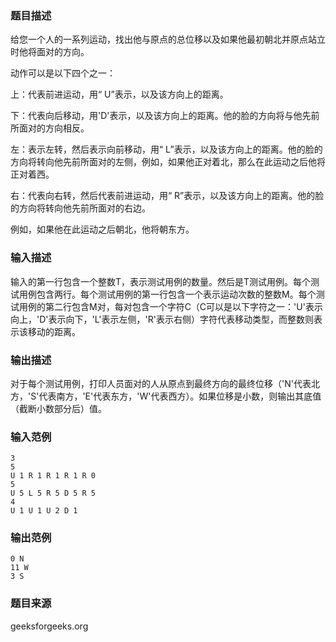 ### 题目描述
给您一个人的一系列运动，找出他与原点的总位移以及如果他最初朝北并原点站立时他将面对的方向。

动作可以是以下四个之一： 

上：代表前进运动，用“ U”表示，以及该方向上的距离。 

下：代表向后移动，用'D'表示，以及该方向上的距离。他的脸的方向将与他先前所面对的方向相反。 

左：表示左转，然后表示向前移动，用“ L”表示，以及该方向上的距离。他的脸的方向将转向他先前所面对的左侧，例如，如果他正对着北，那么在此运动之后他将正对着西。 

右：代表向右转，然后代表前进运动，用“ R”表示，以及该方向上的距离。他的脸的方向将转向他先前所面对的右边。

例如，如果他在此运动之后朝北，他将朝东方。
### 输入描述
输入的第一行包含一个整数T，表示测试用例的数量。然后是T测试用例。每个测试用例包含两行。每个测试用例的第一行包含一个表示运动次数的整数M。每个测试用例的第二行包含M对，每对包含一个字符C（C可以是以下字符之一：'U'表示向上，'D'表示向下，'L'表示左侧，'R'表示右侧）字符代表移动类型，而整数则表示该移动的距离。
### 输出描述
对于每个测试用例，打印人员面对的人从原点到最终方向的最终位移（'N'代表北方，'S'代表南方，'E'代表东方，'W'代表西方）。如果位移是小数，则输出其底值（截断小数部分后）值。
### 输入范例
```
3
5
U 1 R 1 R 1 R 1 R 0
5
U 5 L 5 R 5 D 5 R 5
4
U 1 U 1 U 2 D 1
```
### 输出范例
```
0 N
11 W
3 S
```
### 题目来源
geeksforgeeks.org

